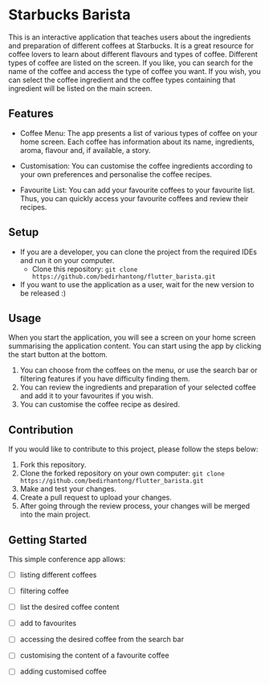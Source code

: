 # Starbucks Barista

This is an interactive application that teaches users about the ingredients and preparation of different coffees at Starbucks. It is a great resource for coffee lovers to learn about different flavours and types of coffee. Different types of coffee are listed on the screen. If you like, you can search for the name of the coffee and access the type of coffee you want. If you wish, you can select the coffee ingredient and the coffee types containing that ingredient will be listed on the main screen.

## Features

- Coffee Menu: The app presents a list of various types of coffee on your home screen. Each coffee has information about its name, ingredients, aroma, flavour and, if available, a story.

- Customisation: You can customise the coffee ingredients according to your own preferences and personalise the coffee recipes.

- Favourite List: You can add your favourite coffees to your favourite list. Thus, you can quickly access your favourite coffees and review their recipes.

## Setup
- If you are a developer, you can clone the project from the required IDEs and run it on your computer.
  - Clone this repository: `git clone https://github.com/bedirhantong/flutter_barista.git`
- If you want to use the application as a user, wait for the new version to be released :)

## Usage

When you start the application, you will see a screen on your home screen summarising the application content. You can start using the app by clicking the start button at the bottom.

1. You can choose from the coffees on the menu, or use the search bar or filtering features if you have difficulty finding them.
2. You can review the ingredients and preparation of your selected coffee and add it to your favourites if you wish.
3. You can customise the coffee recipe as desired.

## Contribution

If you would like to contribute to this project, please follow the steps below:

1. Fork this repository.
2. Clone the forked repository on your own computer: `git clone https://github.com/bedirhantong/flutter_barista.git`
3. Make and test your changes.
4. Create a pull request to upload your changes.
5. After going through the review process, your changes will be merged into the main project.



## Getting Started

This simple conference app allows:

- [ ] listing different coffees
- [ ] filtering coffee
- [ ] list the desired coffee content
- [ ] add to favourites
- [ ] accessing the desired coffee from the search bar
- [ ] customising the content of a favourite coffee
- [ ] adding customised coffee


